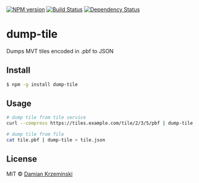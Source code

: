 [![NPM version][npm-image]][npm-url]
[![Build Status][build-image]][build-url]
[![Dependency Status][deps-image]][deps-url]

# dump-tile

Dumps MVT tiles encoded in .pbf to JSON

## Install

```sh
$ npm -g install dump-tile
```

## Usage

```sh
# dump tile from tile service
curl --compress https://tiles.example.com/tile/2/3/5/pbf | dump-tile

# dump tile from file
cat tile.pbf | dump-tile > tile.json
```

## License

MIT © [Damian Krzeminski](https://furkot.com)

[npm-image]: https://img.shields.io/npm/v/dump-tile
[npm-url]: https://npmjs.org/package/dump-tile

[build-url]: https://github.com/pirxpilot/dump-tile/actions/workflows/check.yaml
[build-image]: https://img.shields.io/github/actions/workflow/status/pirxpilot/dump-tile/check.yaml?branch=main

[deps-image]: https://img.shields.io/librariesio/release/npm/dump-tile
[deps-url]: https://libraries.io/npm/dump-tile
